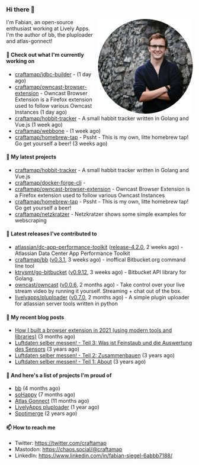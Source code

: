 ### Hi there 👋

<img src="https://raw.githubusercontent.com/craftamap/craftamap/master/assets/profile_picture.png" align="right" width="256"/>

I'm Fabian, an open-source enthusiast working at Lively Apps. I'm the author of bb, the pluploader and atlas-gonnect!

#### 👷 Check out what I'm currently working on

- [craftamap/jdbc-builder](https://github.com/craftamap/jdbc-builder) -  (1 day ago)
- [craftamap/owncast-browser-extension](https://github.com/craftamap/owncast-browser-extension) - Owncast Browser Extension is a Firefox extension used to follow various Owncast Instances (1 day ago)
- [craftamap/hobbit-tracker](https://github.com/craftamap/hobbit-tracker) - A small habbit tracker written in Golang and Vue.js (1 week ago)
- [craftamap/webbone](https://github.com/craftamap/webbone) -  (1 week ago)
- [craftamap/homebrew-tap](https://github.com/craftamap/homebrew-tap) - Pssht - This is my own, litte homebrew tap! Go get yourself a beer! (3 weeks ago)

#### 🌱 My latest projects

- [craftamap/hobbit-tracker](https://github.com/craftamap/hobbit-tracker) - A small habbit tracker written in Golang and Vue.js
- [craftamap/docker-forge-cli](https://github.com/craftamap/docker-forge-cli) - 
- [craftamap/owncast-browser-extension](https://github.com/craftamap/owncast-browser-extension) - Owncast Browser Extension is a Firefox extension used to follow various Owncast Instances
- [craftamap/homebrew-tap](https://github.com/craftamap/homebrew-tap) - Pssht - This is my own, litte homebrew tap! Go get yourself a beer!
- [craftamap/netzkratzer](https://github.com/craftamap/netzkratzer) - Netzkratzer shows some simple examples for webscraping

#### 🔭 Latest releases I've contributed to

- [atlassian/dc-app-performance-toolkit](https://github.com/atlassian/dc-app-performance-toolkit) ([release-4.2.0](https://github.com/atlassian/dc-app-performance-toolkit/releases/tag/release-4.2.0), 2 weeks ago) - Atlassian Data Center App Performance Toolkit
- [craftamap/bb](https://github.com/craftamap/bb) ([v0.3.1](https://github.com/craftamap/bb/releases/tag/v0.3.1), 3 weeks ago) - inoffical Bitbucket.org command line tool
- [ktrysmt/go-bitbucket](https://github.com/ktrysmt/go-bitbucket) ([v0.9.12](https://github.com/ktrysmt/go-bitbucket/releases/tag/v0.9.12), 3 weeks ago) - Bitbucket API library for Golang.
- [owncast/owncast](https://github.com/owncast/owncast) ([v0.0.6](https://github.com/owncast/owncast/releases/tag/v0.0.6), 2 months ago) - Take control over your live stream video by running it yourself.  Streaming &#43; chat out of the box.
- [livelyapps/pluploader](https://github.com/livelyapps/pluploader) ([v0.7.0](https://github.com/livelyapps/pluploader/releases/tag/v0.7.0), 2 months ago) - A simple plugin uploader for atlassian server tools written in python

#### 📜 My recent blog posts


- [How I built a browser extension in 2021 (using modern tools and libraries)](https://siegelfabian.de/posts/2021/02/how-i-built-a-browser-extension-in-2021/) (3 months ago)
- [Luftdaten selber messen! - Teil 3: Was ist Feinstaub und die Auswertung des Sensors](https://siegelfabian.de/posts/2018/02/luftdaten3/) (3 years ago)
- [Luftdaten selber messen! - Teil 2: Zusammenbauen](https://siegelfabian.de/posts/2018/02/luftdaten2/) (3 years ago)
- [Luftdaten selber messen! - Teil 1: About](https://siegelfabian.de/posts/2018/02/luftdaten1/) (3 years ago)

#### 🦚 And here's a list of projects I'm proud of


- [bb](https://siegelfabian.de/projects/2021/bb/) (4 months ago)
- [soHappy](https://siegelfabian.de/projects/2020/sohappy/) (7 months ago)
- [Atlas Gonnect](https://siegelfabian.de/projects/2020/atlas-gonnect/) (11 months ago)
- [LivelyApps pluploader](https://siegelfabian.de/projects/2020/pluploader/) (1 year ago)
- [Spotimerge](https://siegelfabian.de/projects/2019/spotimerge/) (2 years ago)

#### 📫 How to reach me

- Twitter: https://twitter.com/craftamap
- Mastodon: https://chaos.social/@craftamap
- LinkedIn: https://www.linkedin.com/in/fabian-siegel-6abbb7188/
